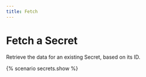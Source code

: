 ```yaml
---
title: Fetch
---
```


# Fetch a Secret

Retrieve the data for an existing Secret, based on its ID.

{% scenario secrets.show %}
